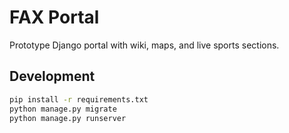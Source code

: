 # FAX Portal

Prototype Django portal with wiki, maps, and live sports sections.

## Development

```bash
pip install -r requirements.txt
python manage.py migrate
python manage.py runserver
```
